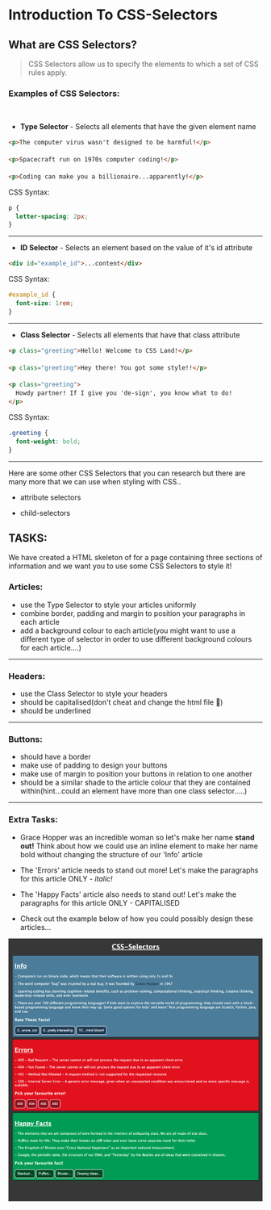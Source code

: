 # Introduction To CSS-Selectors

## What are CSS Selectors?

> CSS Selectors allow us to specify the elements to which a set of CSS rules apply.

### Examples of CSS Selectors:

&nbsp;

- **Type Selector** - Selects all elements that have the given element name

```html
<p>The computer virus wasn't designed to be harmful!</p>

<p>Spacecraft run on 1970s computer coding!</p>

<p>Coding can make you a billionaire...apparently!</p>
```

CSS Syntax:

```css
p {
  letter-spacing: 2px;
}
```

---

- **ID Selector** - Selects an element based on the value of it's id attribute

```html
<div id="example_id">...content</div>
```

CSS Syntax:

```css
#example_id {
  font-size: 1rem;
}
```

---

- **Class Selector** - Selects all elements that have that class attribute

```html
<p class="greeting">Hello! Welcome to CSS Land!</p>

<p class="greeting">Hey there! You got some style!!</p>

<p class="greeting">
  Howdy partner! If I give you 'de-sign', you know what to do!
</p>
```

CSS Syntax:

```css
.greeting {
  font-weight: bold;
}
```

---

Here are some other CSS Selectors that you can research but there are many more that we can use when styling with CSS..

- attribute selectors

- child-selectors

## TASKS:

We have created a HTML skeleton of for a page containing three sections of information and we want you to use some CSS Selectors to style it!

### Articles:

- use the Type Selector to style your articles uniformly
- combine border, padding and margin to position your paragraphs in each article
- add a background colour to each article(you might want to use a different type of selector in order to use different background colours for each article....)

---

### Headers:

- use the Class Selector to style your headers
- should be capitalised(don't cheat and change the html file 🧐)
- should be underlined

---

### Buttons:

- should have a border
- make use of padding to design your buttons
- make use of margin to position your buttons in relation to one another
- should be a similar shade to the article colour that they are contained within(hint...could an element have more than one class selector.....)

---

### Extra Tasks:

- Grace Hopper was an incredible woman so let's make her name **stand out!** Think about how we could use an inline element to make her name bold without changing the structure of our 'Info' article

- The 'Errors' article needs to stand out more! Let's make the paragraphs for this article ONLY - _italic!_

- The 'Happy Facts' article also needs to stand out! Let's make the paragraphs for this article ONLY - CAPITALISED

- Check out the example below of how you could possibly design these articles...

![example articles](./example-articles.png)
